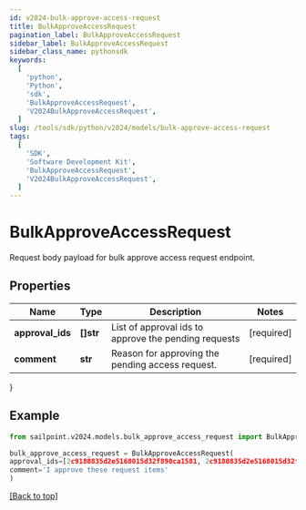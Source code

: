 ```yaml
---
id: v2024-bulk-approve-access-request
title: BulkApproveAccessRequest
pagination_label: BulkApproveAccessRequest
sidebar_label: BulkApproveAccessRequest
sidebar_class_name: pythonsdk
keywords:
  [
    'python',
    'Python',
    'sdk',
    'BulkApproveAccessRequest',
    'V2024BulkApproveAccessRequest',
  ]
slug: /tools/sdk/python/v2024/models/bulk-approve-access-request
tags:
  [
    'SDK',
    'Software Development Kit',
    'BulkApproveAccessRequest',
    'V2024BulkApproveAccessRequest',
  ]
---
```


# BulkApproveAccessRequest

Request body payload for bulk approve access request endpoint.

## Properties

| Name | Type | Description | Notes |
| --- | --- | --- | --- |
| **approval_ids** | **[]str** | List of approval ids to approve the pending requests | [required] |
| **comment** | **str** | Reason for approving the pending access request. | [required] |

}

## Example

```python
from sailpoint.v2024.models.bulk_approve_access_request import BulkApproveAccessRequest

bulk_approve_access_request = BulkApproveAccessRequest(
approval_ids=[2c9180835d2e5168015d32f890ca1581, 2c9180835d2e5168015d32f890ca1582],
comment='I approve these request items'
)

```

[[Back to top]](#)
